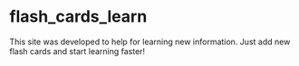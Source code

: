 # flash_cards_learn
This site was developed to help for learning new information. Just add new flash cards and start learning faster!
